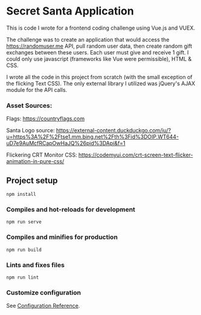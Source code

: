 # Secret Santa Application
This is code I wrote for a frontend coding challenge using Vue.js and VUEX.

The challenge was to create an application that would access the https://randomuser.me API,
pull random user data, then create random gift exchanges between these users.  Each user must give and receive 1 gift.
I could only use javascript (frameworks like Vue were permissible), HTML & CSS.

I wrote all the code in this project from scratch (with the small exception of the flicking Text CSS). The only external library I utilized was jQuery's AJAX module for the API calls.

### Asset Sources:
Flags: https://countryflags.com

Santa Logo source: https://external-content.duckduckgo.com/iu/?u=https%3A%2F%2Ftse1.mm.bing.net%2Fth%3Fid%3DOIP.WT644-uD7e9AuMcfRCapOwHaJQ%26pid%3DApi&f=1

Flickering CRT Monitor CSS: https://codemyui.com/crt-screen-text-flicker-animation-in-pure-css/

## Project setup
```
npm install
```

### Compiles and hot-reloads for development
```
npm run serve
```

### Compiles and minifies for production
```
npm run build
```

### Lints and fixes files
```
npm run lint
```

### Customize configuration
See [Configuration Reference](https://cli.vuejs.org/config/).
